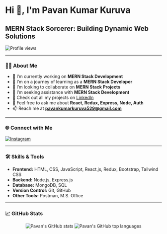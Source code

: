 # Hi 👋, I'm Pavan Kumar Kuruva

## MERN Stack Sorcerer: Building Dynamic Web Solutions

![Profile views](https://komarev.com/ghpvc/?username=PavanKumar529&style=flat-square)

---

### 🧑‍💻 About Me
- 🔭 I’m currently working on **MERN Stack Development**
- 🌱 I’m on a journey of learning as a **MERN Stack Developer**
- 👯 I’m looking to collaborate on **MERN Stack Projects**
- 🤝 I’m seeking assistance with **MERN Stack Development**
- 🔗 Check out all my projects on [LinkedIn](https://www.linkedin.com/in/pavankumarkuruv)
- 💬 Feel free to ask me about **React, Redux, Express, Node, Auth**
- 📫 Reach me at **pavankumarkuruva529@gmail.com**

---

### 🌐 Connect with Me
<p align="left">
  <a href="[https://www.instagram.com/yourprofile](https://www.instagram.com/pavan_kumar_kuruva/)" target="_blank">
    <img src="https://img.icons8.com/fluency/48/000000/instagram-new.png" alt="Instagram"/>
  </a>
<!--   <a href="https://hashnode.com/@yourprofile" target="_blank">
    <img src="https://img.icons8.com/color/48/000000/hashnode.png" alt="Hashnode"/>
  </a> -->
</p>

---

### 🛠️ Skills & Tools
- **Frontend:** HTML, CSS, JavaScript, React.js, Redux, Bootstrap, Tailwind CSS
- **Backend:** Node.js, Express.js
- **Database:** MongoDB, SQL
- **Version Control:** Git, GitHub
- **Other Tools:** Postman, M.S. Office

---

### 📈 GitHub Stats
<p align="center">
  <img src="https://github-readme-stats.vercel.app/api?username=PavanKumar529&show_icons=true&theme=radical" alt="Pavan's GitHub stats"/>
  <img src="https://github-readme-stats.vercel.app/api/top-langs/?username=PavanKumar529&layout=compact&theme=radical" alt="Pavan's GitHub top languages"/>
</p>
